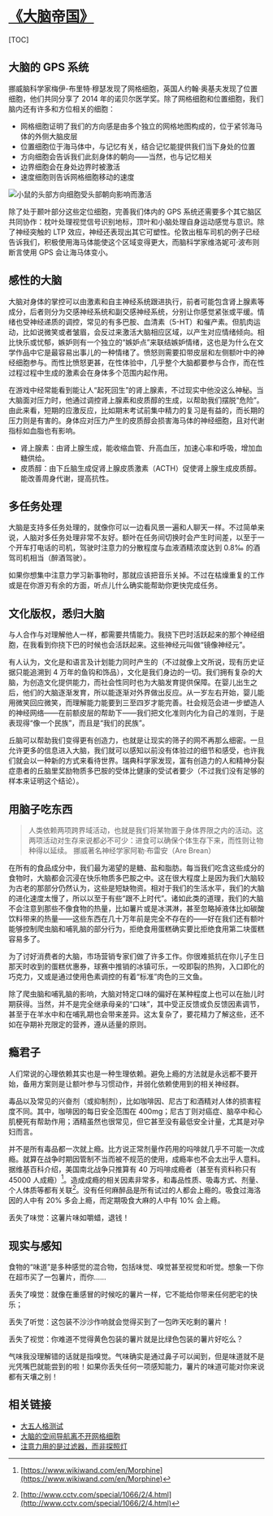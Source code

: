 # [《大脑帝国》](https://www.zhihu.com/pub/book/119612395)

[TOC]

## 大脑的 GPS 系统

挪威脑科学家梅伊-布里特·穆瑟发现了网格细胞，英国人约翰·奥基夫发现了位置细胞，他们共同分享了 2014 年的诺贝尔医学奖。除了网格细胞和位置细胞，我们脑内还有许多和方位相关的细胞：

* 网格细胞证明了我们的方向感是由多个独立的网格地图构成的，位于紧邻海马体的外侧大脑皮层
* 位置细胞位于海马体中，与记忆有关，结合记忆能提供我们当下身处的位置
* 方向细胞会告诉我们此刻身体的朝向——当然，也与记忆相关
* 边界细胞会在身处边界时被激活
* 速度细胞则告诉网格细胞移动的速度

![小鼠的头部方向细胞受头部朝向影响而激活](https://mgear-image.oss-cn-shanghai.aliyuncs.com/image/other/20211206213922.png?w=70)

除了处于颞叶部分这些定位细胞，完善我们体内的 GPS 系统还需要多个其它脑区共同协作：枕叶处理视觉信号识别地标，顶叶和小脑处理自身运动感觉与意识。除了神经突触的 LTP 效应，神经还表现出其它可塑性。伦敦出租车司机的例子已经告诉我们，积极使用海马体能使这个区域变得更大，而脑科学家维洛妮可·波布则断言使用 GPS 会让海马体变小。

## 感性的大脑

大脑对身体的掌控可以由激素和自主神经系统跟进执行，前者可能包含肾上腺素等成分，后者则分为交感神经系统和副交感神经系统，分别让你感觉紧张或平缓。情绪也受神经递质的调控，常见的有多巴胺、血清素（5-HT）和催产素。但肌肉运动，比如说微笑或者皱眉，会反过来激活大脑相应区域，以产生对应情绪倾向。相比快乐或忧郁，嫉妒则有一个独立的“嫉妒点”来联结嫉妒情绪，这也是为什么在文学作品中它是最容易出事儿的一种情绪了。愤怒则需要扣带皮层和左侧额叶中的神经细胞参与。而性比愤怒更甚，在性体验中，几乎整个大脑都要参与合作，而在性过程过程中生成的激素会在身体多个范围内起作用。

在游戏中经常能看到能让人“起死回生”的肾上腺素，不过现实中他没这么神秘。当大脑面对压力时，他通过调控肾上腺素和皮质醇的生成，以帮助我们摆脱“危险”。由此来看，短期的应激反应，比如期末考试前集中精力的复习是有益的，而长期的压力则是有害的。身体应对压力产生的皮质醇会损害海马体的神经细胞，且对代谢指标如血脂也有影响。

* 肾上腺素：由肾上腺生成，能收缩血管、升高血压，加速心率和呼吸，增加血糖供给。
* 皮质醇：由下丘脑生成促肾上腺皮质激素（ACTH）促使肾上腺生成皮质醇。能改善周身代谢，提高抗性。

## 多任务处理

大脑是支持多任务处理的，就像你可以一边看风景一遍和人聊天一样。不过简单来说，人脑对多任务处理非常不友好。额叶在任务间切换时会产生时间差，以至于一个开车打电话的司机，驾驶时注意力的分散程度与血液酒精浓度达到 0.8‰ 的酒驾司机相当（醉酒驾驶）。

如果你想集中注意力学习新事物时，那就应该把音乐关掉。不过在枯燥重复的工作或是在你游刃有余的方面，听点儿什么确实能帮助你更快完成任务。

## 文化版权，悉归大脑

与人合作与对理解他人一样，都需要共情能力。我挠下巴时活跃起来的那个神经细胞，在我看到你挠下巴的时候也会活跃起来。这些神经元叫做“镜像神经元”。

有人认为，文化是和语言及计划能力同时产生的（不过就像上文所说，现有历史证据只能追溯到 4 万年的鱼钩和饰品），文化是我们身边的一切。我们拥有复杂的大脑，为创造文化提供能力，而社会性同时也为大脑发育提供保障。在婴儿出生之后，他们的大脑逐渐发育，所以能逐渐对外界做出反应。从一岁左右开始，婴儿能用微笑回应微笑，而理解能力能要到三至四岁才能完善。社会规范会进一步塑造人的神经网络——在前额皮层的帮助下——我们把文化准则内化为自己的准则，于是表现得“像一个民族”，而且是“我们的民族”。

丘脑可以帮助我们变得更有创造力，也就是让现实的筛子的网不再那么细密。一旦允许更多的信息进入大脑，我们就可以感知以前没有体验过的细节和感受，也许我们就会以一种新的方式来看待世界。瑞典科学家发现，富有创造力的人和精神分裂症患者的丘脑里奖励物质多巴胺的受体比健康的受试者要少（不过我们没有足够的样本来证明这个结论）。

## 用脑子吃东西

> 人类依赖两项跨界域活动，也就是我们将某物置于身体界限之内的活动。这两项活动对生存来说都必不可少：进食可以确保个体生存下来，而性则让物种得以延续。
> <name>挪威著名神经学家阿勒·布雷安（Are Brean）</name>

在所有的食品成分中，我们最为渴望的是糖、盐和脂肪。每当我们吃含这些成分的食物时，大脑都会沉浸在快乐物质多巴胺之中。这在很大程度上是因为我们大脑较为古老的那部分仍然认为，这些是短缺物资。相对于我们的生活水平，我们的大脑的进化速度太慢了，所以以至于有些“跟不上时代”。诸如此类的道理，我们的大脑不会注意到那些不像食物的热量，比如薯片或是冰淇淋，甚至忽略掉液体比如碳酸饮料带来的热量——这些东西在几十万年前是完全不存在的——好在我们还有额叶能够控制爬虫脑和哺乳脑的部分行为，拒绝食用蛋糕确实要比拒绝食用第二块蛋糕容易多了。

为了讨好消费者的大脑，市场营销专家们做了许多工作。你很难抵抗在你儿子生日那天时收到的蛋糕优惠券，球赛中推销的冰镇可乐，一咬即裂的热狗，入口即化的巧克力，又或是通过使用色素调控的有着“标准”肉色的三文鱼。

除了爬虫脑和哺乳脑的影响，大脑对特定口味的偏好在某种程度上也可以在胎儿时期获得。当然，并不是完全继承母亲的“口味”，其中受正反馈或负反馈因素调节，甚至于在羊水中和在哺乳期也会带来差异。这太复杂了，要花精力了解这些，还不如在孕期补充限定的营养，遵从适量的原则。

## 瘾君子

人们常说的心理依赖其实也是一种生理依赖。避免上瘾的方法就是永远都不要开始，备用方案则是让额叶参与习惯动作，并弱化依赖使用到的相关神经群。

毒品以及常见的兴奋剂（或抑制剂），比如咖啡因、尼古丁和酒精对人体的损害程度不同。其中，咖啡因的每日安全范围在 400mg；尼古丁则对癌症、脑卒中和心肌梗死有帮助作用；酒精虽然也很常见，但它甚至没有最低安全计量，尤其是对孕妇而言。

并不是所有毒品都一次就上瘾。比方说正常剂量作药用的吗啡就几乎不可能一次成瘾。就算在战争时期因管制不当而被不规范的使用，成瘾率也不会太出乎人意料。据维基百科介绍，美国南北战争只推算有 40 万吗啡成瘾者（甚至有资料称只有 45000 人成瘾）[^morphine-addict]。造成成瘾的相关因素非常多，和毒品性质、吸毒方式、剂量、个人体质等都有关联[^addict-type]。没有任何麻醉品是所有试过的人都会上瘾的。吸食过海洛因的人中有 20% 多会上瘾，而定期吸食大麻的人中有 10% 会上瘾。

丢失了味觉：这薯片味如嚼蜡，退钱！

[^morphine-addict]: [https://www.wikiwand.com/en/Morphine](https://www.wikiwand.com/en/Morphine)
[^addict-type]: [http://www.cctv.com/special/1066/2/4.html](http://www.cctv.com/special/1066/2/4.html)

## 现实与感知

食物的“味道”是多种感觉的混合物，包括味觉、嗅觉甚至视觉和听觉。想象一下你在超市买了一包薯片，而你…… 

丢失了嗅觉：就像在重感冒的时候吃的薯片一样，它不能给你带来任何肥宅的快乐；

丢失了听觉：这包装不沙沙作响就会觉得买到了一包昨天吃剩的薯片！

丢失了视觉：你难道不觉得黄色包装的薯片就是比绿色包装的薯片好吃么？

气味我没理解错的话就是指嗅觉。气味确实是通过鼻子可以闻到，但是味道就不是光凭嘴巴就能尝到的啦！如果你丢失任何一项感知能力，薯片的味道可能对你来说都有天壤之别！

## 相关链接

* [大五人格测试](https://zhuanlan.zhihu.com/p/150865482)
* [大脑的空间导航离不开网格细胞](https://zhuanlan.zhihu.com/p/148015451)
* [注意力用的是过滤器，而非探照灯](https://zhuanlan.zhihu.com/p/88781237)